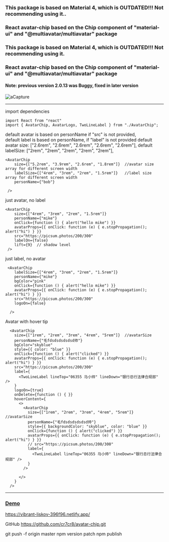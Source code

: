 
### This package is based on Material 4, which is OUTDATED!!! Not recommending using it..


### React avatar-chip based on  the Chip component of "material-ui" and "@multiavatar/multiavatar" package 


### This package is based on Material 4, which is OUTDATED!!! Not recommending using it.

### React avatar-chip based on  the Chip component of "material-ui" and "@multiavatar/multiavatar" package 
#### Note: previous version 2.0.13 was Buggy, fixed in later version

![aCapture](https://user-images.githubusercontent.com/106660/132795601-b5862112-d3fb-43b6-a6fe-e28e78eb867c.JPG)


------------------------------------
import dependencies

    import React from "react"
    import { AvatarChip, AvatarLogo, TwoLineLabel } from "./AvatarChip";

default avatar is based on personName if "src" is not provided,     
default label is based on personName, if "label" is not provided
default avatar  size: ["2.6rem", "2.6rem", "2.6rem", "2.6rem", "2.6rem"],
default labelSize: ["2rem", "2rem", "2rem", "2rem", "2rem"],
   
    <AvatarChip
        size={["5.2rem", "3.9rem", "2.6rem", "1.8rem"]}  //avatar size array for different screen width 
        labelSize={["4rem", "3rem", "2rem", "1.5rem"]}   //label size array for different screen width 
        personName={"bob"}
       
     />

just avatar, no label
   
    <AvatarChip
        size={["4rem", "3rem", "2rem", "1.5rem"]} 
        personName={"mike"}
        onClick={function () { alert("hello mike") }}
        avatarProps={{ onClick: function (e) { e.stopPropagation(); alert("hi") } }}
        src="https://picsum.photos/200/300" 
        labelOn={false}
        lift={9}  // shadow level
     />

just label, no avatar
   
     <AvatarChip
        labelSize={["4rem", "3rem", "2rem", "1.5rem"]}
        personName={"mike"}
        bgColor="pink"
        onClick={function () { alert("hello mike") }}
        avatarProps={{ onClick: function (e) { e.stopPropagation(); alert("hi") } }}
        src="https://picsum.photos/200/300"
        logoOn={false}

      />



Avatar with hover tip

      <AvatarChip
        size={["1rem", "2rem", "3rem", "4rem", "5rem"]}  //avatarSize
        personName={"毛fdsdsdsdsdsd帅"}
        bgColor="skyblue"
        style={{ color: "blue" }}
        onClick={function () { alert("clicked") }}
        avatarProps={{ onClick: function (e) { e.stopPropagation(); alert("hi") } }}
        src="https://picsum.photos/200/300"
        label={
          <TwoLineLabel lineTop="06355 马小帅" lineDown="银行总行法律合规部" />
        }
        logoOn={true}  
        onDelete={function () { }}
        hoverContent={
          <>
            <AvatarChip
              size={["1rem", "2rem", "3rem", "4rem", "5rem"]}  //avatarSize
              personName={"毛fdsdsdsdsdsd帅"}
              style={{ backgroundColor: "skyblue", color: "blue" }}
              onClick={function () { alert("clicked") }}
              avatarProps={{ onClick: function (e) { e.stopPropagation(); alert("hi") } }}
              // src="https://picsum.photos/200/300"
              label={
                <TwoLineLabel lineTop="06355 马小帅" lineDown="银行总行法律合规部" />
              }
            />

          </>
        }
      />


 
------------------------------------

### [Demo](https://vibrant-liskov-396f96.netlify.app/) 

https://vibrant-liskov-396f96.netlify.app/



GitHub https://github.com/cr7cr8/avatar-chip.git


 
git push -f origin master
npm version patch
npm publish
